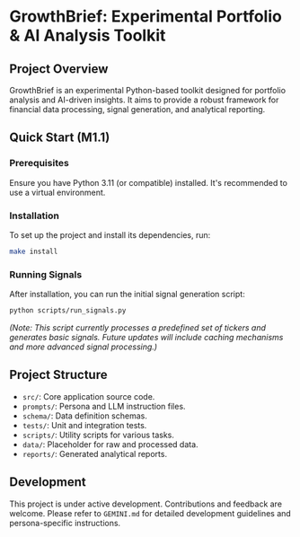 # GrowthBrief: Experimental Portfolio & AI Analysis Toolkit

## Project Overview
GrowthBrief is an experimental Python-based toolkit designed for portfolio analysis and AI-driven insights. It aims to provide a robust framework for financial data processing, signal generation, and analytical reporting.

## Quick Start (M1.1)

### Prerequisites
Ensure you have Python 3.11 (or compatible) installed. It's recommended to use a virtual environment.

### Installation
To set up the project and install its dependencies, run:
```bash
make install
```

### Running Signals
After installation, you can run the initial signal generation script:
```bash
python scripts/run_signals.py
```
*(Note: This script currently processes a predefined set of tickers and generates basic signals. Future updates will include caching mechanisms and more advanced signal processing.)*

## Project Structure
- `src/`: Core application source code.
- `prompts/`: Persona and LLM instruction files.
- `schema/`: Data definition schemas.
- `tests/`: Unit and integration tests.
- `scripts/`: Utility scripts for various tasks.
- `data/`: Placeholder for raw and processed data.
- `reports/`: Generated analytical reports.

## Development
This project is under active development. Contributions and feedback are welcome. Please refer to `GEMINI.md` for detailed development guidelines and persona-specific instructions.